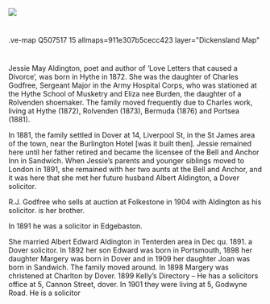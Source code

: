 <a href="https://juncture-digital.org"><img src="https://juncture-digital.org/images/ve-button.png"></a>
<param ve-config title="May Aldington (1872-1954)" author="Michelle Crowther" layout="vtl" banner="/images/banners/19c.jpg">

<param ve-entity eid="Q2313624" aliases="Rolvenden">
<param ve-entity eid="Q936183" aliases="Tonbridge">
<param ve-entity eid="Q936183" aliases="Tonbridge">
<param ve-entity eid="Q936183" aliases="Tonbridge">

#

.ve-map Q507517 15
    allmaps=911e307b5cecc423 layer="Dickensland Map"

#

Jessie May Aldington, poet and author of ‘Love Letters that caused a Divorce’, was born in Hythe in 1872. She was the daughter of Charles Godfree, Sergeant Major in the Army Hospital Corps, who was stationed at the Hythe School of Musketry and Eliza nee Burden, the daughter of a Rolvenden shoemaker.  The family moved frequently due to Charles work, living at Hythe (1872), Rolvenden (1873), Bermuda (1876) and Portsea (1881).
<param ve-image url="https://stor.artstor.org/stor/921dbaac-faac-4fcc-bb1f-4da1329f58cf" label="Hythe School of Musketry" attribution="Invicta Album of Hythe">

In 1881, the family settled in Dover at 14, Liverpool St, in the St James area of the town, near the Burlington Hotel [was it built then]. Jessie remained here until her father retired and became the licensee of the Bell and Anchor Inn in Sandwich.
When Jessie’s parents and younger siblings moved to London in 1891, she remained with her two aunts at the Bell and Anchor, and it was here that she met her future husband Albert Aldington, a Dover solicitor.
<param ve-map center="Q179224" zoom="10">

R.J. Godfree who sells at auction at Folkestone in 1904 with Aldington as his solicitor.   is her brother. 

In 1891 he was a solicitor in Edgebaston. 

She married Albert Edward Aldington in Tenterden area in Dec qu. 1891.  a Dover solicitor.
In 1892 her son Edward was born in Portsmouth, 1898 her daughter Margery was born in Dover and in 1909 her daughter Joan was born in Sandwich.
The family moved around.
In 1898 Margery was christened at Charlton by Dover. 
1899 Kelly’s Directory – He has a solicitors office at 5, Cannon Street, dover.
In 1901 they were living at 5, Godwyne Road. He is a solicitor
